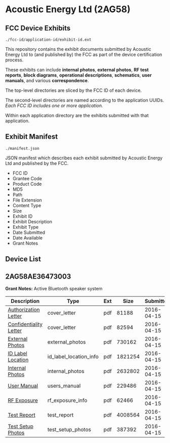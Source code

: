 # Acoustic Energy Ltd (2AG58)
## FCC Device Exhibits

```
./fcc-id/application-id/exhibit-id.ext
```

This repository contains the exhibit documents submitted by Acoustic Energy Ltd to (and published by) the FCC as part of the device certification process.

These exhibits can include **internal photos**, **external photos**, **RF test reports**, **block diagrams**, **operational descriptions**, **schematics**, **user manuals**, and various **correspondence**.

The top-level directories are sliced by the FCC ID of each device.

The second-level directories are named according to the application UUIDs. *Each FCC ID includes one or more application.*

Within each application directory are the exhibits submitted with that application. 

## Exhibit Manifest

```
./manifest.json
```

JSON manifest which describes each exhibit submitted by Acoustic Energy Ltd and published by the FCC.

- FCC ID
- Grantee Code
- Product Code
- MD5
- Path
- File Extension
- Content Type
- Size
- Exhibit ID
- Exhibit Description
- Exhibit Type
- Date Submitted
- Date Available
- Grant Notes

## Device List
## 2AG58AE36473003
**Grant Notes:** Active Bluetooth speaker system

| Description | Type | Ext | Size | Submitted | Available |
| ----------- | ---- | --- | ---- | --------- | --------- |
| [Authorization Letter](2AG58AE36473003/f3e8ea5909ee6bd98f98405f78d56ece/2960028.pdf) | cover_letter | pdf | 81188 | 2016-04-15 | 2016-04-15 |
| [Confidentiality Letter](2AG58AE36473003/f3e8ea5909ee6bd98f98405f78d56ece/2960029.pdf) | cover_letter | pdf | 82594 | 2016-04-15 | 2016-04-15 |
| [External Photos](2AG58AE36473003/f3e8ea5909ee6bd98f98405f78d56ece/2960033.pdf) | external_photos | pdf | 730162 | 2016-04-15 | 2016-04-15 |
| [ID Label Location](2AG58AE36473003/f3e8ea5909ee6bd98f98405f78d56ece/2960030.pdf) | id_label_location_info | pdf | 1821254 | 2016-04-15 | 2016-04-15 |
| [Internal Photos](2AG58AE36473003/f3e8ea5909ee6bd98f98405f78d56ece/2960032.pdf) | internal_photos | pdf | 2632802 | 2016-04-15 | 2016-04-15 |
| [User Manual](2AG58AE36473003/f3e8ea5909ee6bd98f98405f78d56ece/2960031.pdf) | users_manual | pdf | 229486 | 2016-04-15 | 2016-04-15 |
| [RF Exposure](2AG58AE36473003/f3e8ea5909ee6bd98f98405f78d56ece/2960036.pdf) | rf_exposure_info | pdf | 62466 | 2016-04-15 | 2016-04-15 |
| [Test Report](2AG58AE36473003/f3e8ea5909ee6bd98f98405f78d56ece/2960035.pdf) | test_report | pdf | 4008564 | 2016-04-15 | 2016-04-15 |
| [Test Setup Photos](2AG58AE36473003/f3e8ea5909ee6bd98f98405f78d56ece/2960034.pdf) | test_setup_photos | pdf | 387392 | 2016-04-15 | 2016-04-15 |
